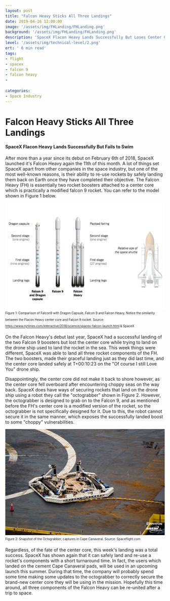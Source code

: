 ```yaml
---
layout: post
title: "Falcon Heavy Sticks All Three Landings"
date: 2019-04-16 12:00:00
image: '/assets/img/FHLanding/FHLanding.png'
background: '/assets/img/FHLanding/FHLanding.png'
description: 'SpaceX Flacon Heavy Lands Successfully But Loses Center Core'
level: '/assets/img/technical-level/2.png'
ert: ' 6 min read'
tags:
- flight
- spacex
- falcon 9
- falcon heavy
- 

categories:
- Space Industry
---
```


# Falcon Heavy Sticks All Three Landings
#### SpaceX Flacon Heavy Lands Successfully But Fails to Swim

After more than a year since its debut on February 6th of 2018, SpaceX launched it's Falcon Heavy again the 11th of this month. A lot of things set SpaceX apart from other companies in the space industry, but one of the most well-known reasons, is their ability to re-use rockets by safely landing them back on Earth once they have completed their objective. The Falcon Heavy (FH) is essentially two rocket boosters attached to a center core which is practically a modified falcon 9 rocket. You can refer to the model shown in Figure 1 below. 

![SpaceX Falcon Heavy Diagram](/assets/img/FHLanding/diag.jpg)<sub><sup>Figure 1: Comparison of Falcon9 with Dragon Capsule, Falcon 9 and Falcon Heavy. Notice the similarity between the Flacon Heavy center core and Falcon 9 rocket. Source: https://www.nytimes.com/interactive/2018/science/spacex-falcon-launch.html & SpaceX</sup></sub>

On the Falcon Heavy's debut last year, SpaceX had a successful landing of the two Falcon 9 boosters but lost the center core while trying to land on the drone ship used to land the rocket in the sea. This week things were different, SpaceX was able to land all three rocket components of the FH. The two boosters, made their graceful landing just as they did last time, and the center core landed safely at T+00:10:23 on the "Of course I still Love You" drone ship. 

Disappointingly, the center core did not make it back to shore however, as the center core fell overboard after encountering choppy seas on the way back. SpaceX does have ways of securing rockets that land on the drone ship using a robot they call the "octograbber" shown in Figure 2. However, the octograbber is designed to grab on to the Falcon 9, and as mentioned before the FH's center core is a modified version of the rocket, so the octograbber is not specifically designed for it. Due to this, the robot cannot secure it in the same manner, which exposes the successfully landed boost to some "choppy" vulnerabilities. 

![SpaceX Falcon Heavy Diagram](/assets/img/FHLanding/octograbber.jpg)<sub><sup>Figure 2: Snapshot of the Octograbber, captures in Cape Canaveral. Source: Spaceflight.com</sup></sub>

Regardless, of the fate of the center core, this week's landing was a total success. SpaceX has shown again that it can safely land and re-use a rocket's components with a short turnaround time. In fact, the users which landed on the cement Cape Canaveral pads, will be used in an upcoming launch this summer. During that time, the company will probably spend some time making some updates to the octograbber to correctly secure the brand-new center core they will be using in the mission. Hopefully this time around, all three components of the Falcon Heavy can be re-united after a trip to space.
